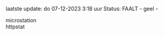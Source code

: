 laatste update: 
do 07-12-2023  3:18   uur 
Status: FAALT - geel - 
<div class="service Y">microstation</div><div class="service G">httpstat</div>